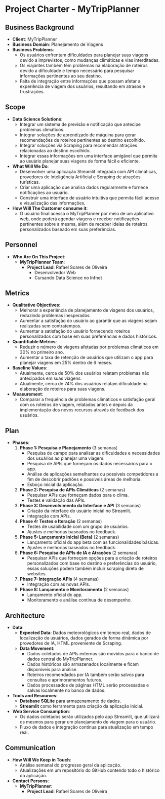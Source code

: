 # Project Charter \- MyTripPlanner

## Business Background

* **Client**: MyTripPlanner  
* **Business Domain**: Planejamento de Viagens  
* **Business Problems**:  
  * Os usuários enfrentam dificuldades para planejar suas viagens devido a imprevistos, como mudanças climáticas e vias interditadas.  
  * Os viajantes também têm problemas na elaboração de roteiros devido a dificuldade e tempo necessário para pesquisar informações pertinentes ao seu destino.  
  * Falta de integração entre informações que possam afetar a experiência de viagem dos usuários, resultando em atrasos e frustrações.

## Scope

* **Data Science Solutions**:  
  * Integrar um sistema de previsão e notificação que antecipe problemas climáticos.  
  * Integrar soluções de aprendizado de máquina para gerar recomendações de roteiros pertinentes ao destino escolhido.  
  * Integrar soluções via Scraping para recomendar atrações relacionadas ao destino escolhido.  
  * Integrar essas informações em uma interface amigável que permita ao usuário planejar suas viagens de forma fácil e eficiente.  
* **What Will We Do**:  
  * Desenvolver uma aplicação Streamlit integrada com API climáticas, provedores de Inteligência Artificial e Scraping de atrações turísticas.  
  * Criar uma aplicação que analisa dados regularmente e fornece notificações ao usuário.  
  * Construir uma interface de usuário intuitiva que permita fácil acesso e visualização das informações.  
* **How Will The Customer consume it**:  
  * O usuário final acessa o MyTripPlanner por meio de um aplicativo web, onde poderá agendar viagens e receber notificações pertinentes sobre a mesma, além de receber ideias de roteiros personalizados baseado em suas preferências.

## Personnel

* **Who Are On This Project**:  
  * **MyTripPlanner Team**:  
    * **Project Lead**: Rafael Soares de Oliveira  
      * Desenvolvedor Web  
      * Cursando Data Science no Infnet

## Metrics

* **Qualitative Objectives**:  
  * Melhorar a experiência de planejamento de viagens dos usuários, reduzindo problemas inesperados.  
  * Aumentar a satisfação do usuário ao garantir que as viagens sejam realizadas sem contratempos.  
  * Aumentar a satisfação do usuário fornecendo roteiros personalizados com base em suas preferências e dados históricos.  
* **Quantifiable Metrics**:  
  * Reduzir o número de viagens afetadas por problemas climáticos em 30% no primeiro ano.  
  * Aumentar a taxa de retenção de usuários que utilizam o app para planejar viagens em 25% dentro de 6 meses.  
* **Baseline Values**:  
  * Atualmente, cerca de 50% dos usuários relatam problemas não antecipados em suas viagens.  
  * Atualmente, cerca de 74% dos usuários relatam dificuldade na elaboração de roteiros para suas viagens.  
* **Measurement**:  
  * Comparar a frequência de problemas climáticos e satisfação geral com os roteiros de viagem, relatados antes e depois da implementação dos novos recursos através de feedback dos usuários.

## Plan

* **Phases**:  
  1. **Phase 1: Pesquisa e Planejamento** (3 semanas)  
     * Pesquisa de campo para analisar as dificuldades e necessidades dos usuários ao planejar uma viagem.  
     * Pesquisa de APIs que forneçam os dados necessários para o app.  
     * Análise de aplicações semelhantes ou possíveis competidores a fim de descobrir padrões e possíveis áreas de melhoria.  
     * Esboço inicial da aplicação.  
  2. **Phase 2: Pesquisa de APIs Climáticas** (2 semanas)  
     * Pesquisar APIs que forneçam dados para o clima.  
     * Testes e validação das APIs.  
  3. **Phase 3: Desenvolvimento da Interface e API** (3 semanas)  
     * Criação da interface do usuário inicial no Streamlit.  
     * Integração com APIs.  
  4. **Phase 4: Testes e Iteração** (2 semanas)  
     * Testes de usabilidade com um grupo de usuários.  
     * Ajustes e melhorias baseados no feedback.  
  5. **Phase 5: Lançamento Inicial (Beta)** (2 semanas)  
     * Lançamento oficial do app beta com as funcionalidades básicas.  
     * Ajustes e melhorias baseados no feedback.  
  6. **Phase 6: Pesquisa de APIs de IA e Atrações** (2 semanas)  
     * Pesquisar APIs que forneçam opções para a criação de roteiros personalizados com base no destino e preferências do usuário, essas soluções podem também incluir scraping direto de websites.  
  7. **Phase 7: Integração APIs**  (4 semanas)  
     * Integração com as novas APIs.  
  8. **Phase 8: Lançamento e Monitoramento** (2 semanas)  
     * Lançamento oficial do app.  
     * Monitoramento e análise contínua de desempenho.

## Architecture

* **Data**:  
  * **Expected Data**: Dados meteorológicos em tempo real, dados de localização de usuários, dados gerados de forma dinâmica por provedores de IA, HTML proveniente de Scraping.  
  * **Data Movement**:  
    * Dados coletados de APIs externas são movidos para o banco de dados central do MyTripPlanner.  
    * Dados históricos são armazenados localmente e ficam disponíveis para análise.  
    * Roteiros recomendados por IA também serão salvos para consultas e aprimoramentos futuros.  
    * Dados processados de páginas HTML serão processadas e salvas localmente no banco de dados.  
* **Tools and Resources**:  
  * **Database SQLite** para armazenamento de dados.  
  * **Streamlit** como ferramenta para criação da aplicação inicial.  
* **Web Service Consumption**:  
  * Os dados coletados serão utilizados pelo app Streamlit, que utilizará os mesmos para gerar um planejamento de viagem para o usuário.  
  * Fluxo de dados e integração contínua para atualização em tempo real.

## Communication

* **How Will We Keep in Touch**:  
  * Análise semanal do progresso geral da aplicação.  
  * Atualizações em um repositório do GitHub contendo todo o histórico da aplicação.  
* **Contact Persons**:  
  * **MyTripPlanner**:  
    * **Project Lead**: Rafael Soares de Oliveira

